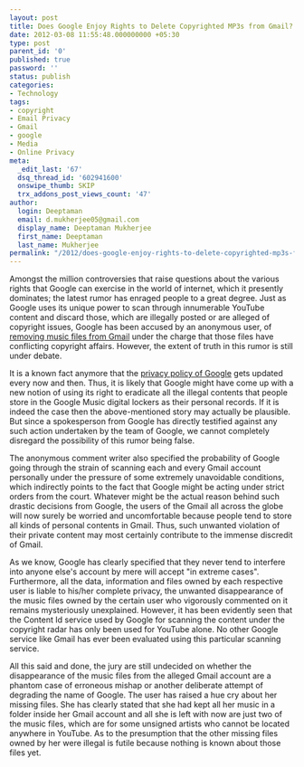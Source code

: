 ```yaml
---
layout: post
title: Does Google Enjoy Rights to Delete Copyrighted MP3s from Gmail?
date: 2012-03-08 11:55:48.000000000 +05:30
type: post
parent_id: '0'
published: true
password: ''
status: publish
categories:
- Technology
tags:
- copyright
- Email Privacy
- Gmail
- google
- Media
- Online Privacy
meta:
  _edit_last: '67'
  dsq_thread_id: '602941600'
  onswipe_thumb: SKIP
  trx_addons_post_views_count: '47'
author:
  login: Deeptaman
  email: d.mukherjee05@gmail.com
  display_name: Deeptaman Mukherjee
  first_name: Deeptaman
  last_name: Mukherjee
permalink: "/2012/does-google-enjoy-rights-to-delete-copyrighted-mp3s-from-gmail/"
---
```

<p>Amongst the million controversies that raise questions about the various rights that Google can exercise in the world of internet, which it presently dominates; the latest rumor has enraged people to a great degree. Just as Google uses its unique power to scan through innumerable YouTube content and discard those, which are illegally posted or are alleged of copyright issues, Google has been accused by an anonymous user, of <a href="http://gmail-music.sourceforge.net/">removing music files from Gmail</a> under the charge that those files have conflicting copyright affairs. However, the extent of truth in this rumor is still under debate.</p>

<p>It is a known fact anymore that the <a href="http://www.google.com/intl/en/policies/privacy/">privacy policy of Google</a> gets updated every now and then. Thus, it is likely that Google might have come up with a new notion of using its right to eradicate all the illegal contents that people store in the Google Music digital lockers as their personal records. If it is indeed the case then the above-mentioned story may actually be plausible. But since a spokesperson from Google has directly testified against any such action undertaken by the team of Google, we cannot completely disregard the possibility of this rumor being false.</p>
<p>The anonymous comment writer also specified the probability of Google going through the strain of scanning each and every Gmail account personally under the pressure of some extremely unavoidable conditions, which indirectly points to the fact that Google might be acting under strict orders from the court. Whatever might be the actual reason behind such drastic decisions from Google, the users of the Gmail all across the globe will now surely be worried and uncomfortable because people tend to store all kinds of personal contents in Gmail. Thus, such unwanted violation of their private content may most certainly contribute to the immense discredit of Gmail.</p>
<p>As we know, Google has clearly specified that they never tend to interfere into anyone else's account by mere will accept "in extreme cases". Furthermore, all the data, information and files owned by each respective user is liable to his/her complete privacy, the unwanted disappearance of the music files owned by the certain user who vigorously commented on it remains mysteriously unexplained. However, it has been evidently seen that the Content Id service used by Google for scanning the content under the copyright radar has only been used for YouTube alone. No other Google service like Gmail has ever been evaluated using this particular scanning service.</p>
<p>All this said and done, the jury are still undecided on whether the disappearance of the music files from the alleged Gmail account are a phantom case of erroneous mishap or another deliberate attempt of degrading the name of Google. The user has raised a hue cry about her missing files. She has clearly stated that she had kept all her music in a folder inside her Gmail account and all she is left with now are just two of the music files, which are for some unsigned artists who cannot be located anywhere in YouTube. As to the presumption that the other missing files owned by her were illegal is futile because nothing is known about those files yet.</p>
